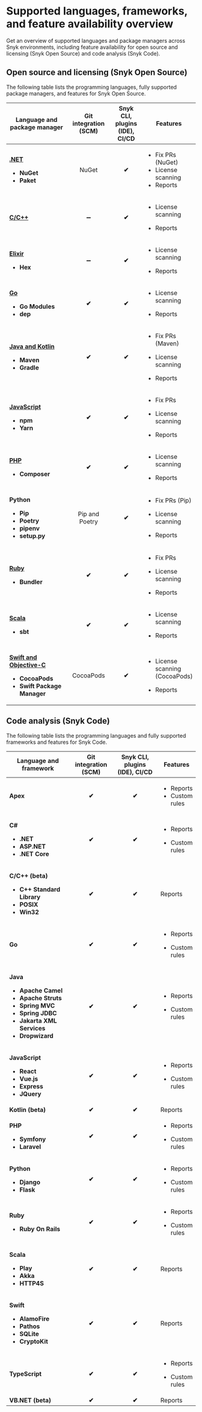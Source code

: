 # Supported languages, frameworks, and feature availability overview

Get an overview of supported languages and package managers across Snyk environments, including feature availability for open source and licensing (Snyk Open Source) and code analysis (Snyk Code).

## Open source and licensing (Snyk Open Source)

The following table lists the programming languages, fully supported package managers, and features for Snyk Open Source.

<table data-full-width="false"><thead><tr><th width="247">Language and package manager</th><th width="146" align="center">Git integration (SCM)</th><th width="106" align="center">Snyk CLI, plugins (IDE), CI/CD</th><th>Features</th></tr></thead><tbody><tr><td><p><a href=".net.md"><strong>.NET</strong></a></p><ul><li><strong>NuGet</strong></li><li><strong>Paket</strong></li></ul></td><td align="center">NuGet</td><td align="center"><strong>✔︎</strong></td><td><ul><li>Fix PRs (NuGet)</li><li>License scanning</li><li>Reports</li></ul></td></tr><tr><td><a href="c-c++.md"><strong>C/C++</strong></a></td><td align="center"><span data-gb-custom-inline data-tag="emoji" data-code="2796">➖</span></td><td align="center"><strong>✔︎</strong></td><td><ul><li>License scanning</li></ul><ul><li>Reports</li></ul></td></tr><tr><td><p><a href="../../scan-applications/snyk-open-source/snyk-open-source-supported-languages-and-package-managers/snyk-for-elixir.md"><strong>Elixir</strong></a></p><ul><li><strong>Hex</strong></li></ul></td><td align="center"><span data-gb-custom-inline data-tag="emoji" data-code="2796">➖</span></td><td align="center"><strong>✔︎</strong></td><td><ul><li>License scanning</li></ul><ul><li>Reports</li></ul></td></tr><tr><td><p><a href="../../scan-applications/snyk-open-source/snyk-open-source-supported-languages-and-package-managers/snyk-for-go.md"><strong>Go</strong></a></p><ul><li><strong>Go Modules</strong></li><li><strong>dep</strong></li></ul></td><td align="center"><strong>✔︎</strong></td><td align="center"><strong>✔︎</strong></td><td><ul><li>License scanning</li></ul><ul><li>Reports</li></ul></td></tr><tr><td><p><a href="../../scan-applications/supported-languages-and-frameworks/java-and-kotlin.md"><strong>Java and Kotlin</strong></a></p><ul><li><strong>Maven</strong></li><li><strong>Gradle</strong></li></ul></td><td align="center"><strong>✔︎</strong></td><td align="center"><strong>✔︎</strong></td><td><ul><li>Fix PRs (Maven)</li></ul><ul><li>License scanning</li></ul><ul><li>Reports</li></ul></td></tr><tr><td><p><a href="../../scan-applications/supported-languages-and-frameworks/javascript.md"><strong>JavaScript</strong></a></p><ul><li><strong>npm</strong></li><li><strong>Yarn</strong></li></ul></td><td align="center"><strong>✔︎</strong></td><td align="center"><strong>✔︎</strong></td><td><ul><li>Fix PRs</li></ul><ul><li>License scanning</li></ul><ul><li>Reports</li></ul></td></tr><tr><td><p><a href="broken-reference/"><strong>PHP</strong></a></p><ul><li><strong>Composer</strong></li></ul></td><td align="center"><strong>✔︎</strong></td><td align="center"><strong>✔︎</strong></td><td><ul><li>License scanning</li></ul><ul><li>Reports</li></ul></td></tr><tr><td><p><strong>Python</strong></p><ul><li><strong>Pip</strong></li><li><strong>Poetry</strong></li><li><strong>pipenv</strong></li><li><strong>setup.py</strong></li></ul></td><td align="center">Pip and Poetry</td><td align="center"><strong>✔︎</strong></td><td><ul><li>Fix PRs (Pip)</li></ul><ul><li>License scanning</li></ul><ul><li>Reports</li></ul></td></tr><tr><td><p><a href="../../scan-applications/snyk-open-source/snyk-open-source-supported-languages-and-package-managers/snyk-for-ruby.md"><strong>Ruby</strong></a></p><ul><li><strong>Bundler</strong></li></ul></td><td align="center"><strong>✔︎</strong></td><td align="center"><strong>✔︎</strong></td><td><ul><li>Fix PRs</li></ul><ul><li>License scanning</li></ul><ul><li>Reports</li></ul></td></tr><tr><td><p><a href="../../scan-applications/snyk-open-source/snyk-open-source-supported-languages-and-package-managers/snyk-for-scala.md"><strong>Scala</strong></a></p><ul><li><strong>sbt</strong></li></ul></td><td align="center"><strong>✔︎</strong></td><td align="center"><strong>✔︎</strong></td><td><ul><li>License scanning</li></ul><ul><li>Reports</li></ul></td></tr><tr><td><p><a href="../../scan-applications/supported-languages-and-frameworks/swift-and-objective-c.md"><strong>Swift and Objective-C</strong></a></p><ul><li><strong>CocoaPods</strong></li><li><strong>Swift Package Manager</strong></li></ul></td><td align="center">CocoaPods</td><td align="center"><strong>✔︎</strong></td><td><ul><li>License scanning (CocoaPods)</li></ul><ul><li>Reports</li></ul></td></tr></tbody></table>

## Code analysis (Snyk Code)

The following table lists the programming languages and fully supported frameworks and features for Snyk Code.

<table data-full-width="false"><thead><tr><th width="232">Language and framework</th><th width="131" align="center">Git integration (SCM)</th><th width="207" align="center">Snyk CLI, plugins (IDE), CI/CD</th><th>Features</th></tr></thead><tbody><tr><td><strong>Apex</strong></td><td align="center"><strong>✔︎</strong></td><td align="center"><strong>✔︎</strong></td><td><ul><li>Reports</li><li>Custom rules</li></ul></td></tr><tr><td><p><strong>C#</strong></p><ul><li><strong>.NET</strong></li><li><strong>ASP.NET</strong></li><li><strong>.NET Core</strong></li></ul></td><td align="center"><strong>✔︎</strong></td><td align="center"><strong>✔︎</strong></td><td><ul><li>Reports</li></ul><ul><li>Custom rules</li></ul></td></tr><tr><td><p><strong>C/C++ (beta)</strong></p><ul><li><strong>C++ Standard Library</strong></li><li><strong>POSIX</strong></li><li><strong>Win32</strong></li></ul></td><td align="center"><strong>✔︎</strong></td><td align="center"><strong>✔︎</strong></td><td>Reports</td></tr><tr><td><strong>Go</strong></td><td align="center"><strong>✔︎</strong></td><td align="center"><strong>✔︎</strong></td><td><ul><li>Reports</li></ul><ul><li>Custom rules</li></ul></td></tr><tr><td><p><strong>Java</strong></p><ul><li><strong>Apache Camel</strong></li><li><strong>Apache Struts</strong></li><li><strong>Spring MVC</strong></li><li><strong>Spring JDBC</strong></li><li><strong>Jakarta XML Services</strong></li><li><strong>Dropwizard</strong></li></ul></td><td align="center"><strong>✔︎</strong></td><td align="center"><strong>✔︎</strong></td><td><ul><li>Reports</li></ul><ul><li>Custom rules</li></ul></td></tr><tr><td><p><strong>JavaScript</strong></p><ul><li><strong>React</strong></li><li><strong>Vue.js</strong></li><li><strong>Express</strong></li><li><strong>JQuery</strong></li></ul></td><td align="center"><strong>✔︎</strong></td><td align="center"><strong>✔︎</strong></td><td><ul><li>Reports</li></ul><ul><li>Custom rules</li></ul></td></tr><tr><td><strong>Kotlin</strong> <strong>(beta)</strong></td><td align="center"><strong>✔︎</strong></td><td align="center"><strong>✔︎</strong></td><td>Reports</td></tr><tr><td><p><strong>PHP</strong></p><ul><li><strong>Symfony</strong></li><li><strong>Laravel</strong></li></ul></td><td align="center"><strong>✔︎</strong></td><td align="center"><strong>✔︎</strong></td><td><ul><li>Reports</li></ul><ul><li>Custom rules</li></ul></td></tr><tr><td><p><strong>Python</strong></p><ul><li><strong>Django</strong></li><li><strong>Flask</strong></li></ul></td><td align="center"><strong>✔︎</strong></td><td align="center"><strong>✔︎</strong></td><td><ul><li>Reports</li></ul><ul><li>Custom rules</li></ul></td></tr><tr><td><p><strong>Ruby</strong></p><ul><li><strong>Ruby On Rails</strong></li></ul></td><td align="center"><strong>✔︎</strong></td><td align="center"><strong>✔︎</strong></td><td><ul><li>Reports</li></ul><ul><li>Custom rules</li></ul></td></tr><tr><td><p><strong>Scala</strong> </p><ul><li><strong>Play</strong></li><li><strong>Akka</strong></li><li><strong>HTTP4S</strong></li></ul></td><td align="center"><strong>✔︎</strong></td><td align="center"><strong>✔︎</strong></td><td>Reports</td></tr><tr><td><p><strong>Swift</strong> </p><ul><li><strong>AlamoFire</strong></li><li><strong>Pathos</strong></li><li><strong>SQLite</strong></li><li><strong>CryptoKit</strong></li></ul></td><td align="center"><strong>✔︎</strong></td><td align="center"><strong>✔︎</strong></td><td>Reports</td></tr><tr><td><strong>TypeScript</strong></td><td align="center"><strong>✔︎</strong></td><td align="center"><strong>✔︎</strong></td><td><ul><li>Reports</li></ul><ul><li>Custom rules</li></ul></td></tr><tr><td><strong>VB.NET (beta)</strong></td><td align="center"><strong>✔︎</strong></td><td align="center"><strong>✔︎</strong></td><td>Reports</td></tr></tbody></table>
